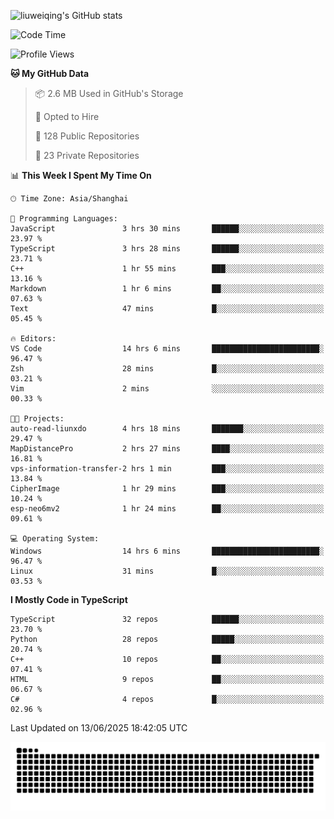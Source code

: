 ![liuweiqing's GitHub stats](https://github-readme-stats.vercel.app/api?username=14790897&show_icons=true&locale=cn&include_all_commits=true&count_private=true)

<!--START_SECTION:waka-->
![Code Time](http://img.shields.io/badge/Code%20Time-2%2C220%20hrs%2023%20mins-blue)

![Profile Views](http://img.shields.io/badge/Profile%20Views-7-blue)

**🐱 My GitHub Data** 

> 📦 2.6 MB Used in GitHub's Storage 
 > 
> 💼 Opted to Hire
 > 
> 📜 128 Public Repositories 
 > 
> 🔑 23 Private Repositories 
 > 
📊 **This Week I Spent My Time On** 

```text
🕑︎ Time Zone: Asia/Shanghai

💬 Programming Languages: 
JavaScript               3 hrs 30 mins       ██████░░░░░░░░░░░░░░░░░░░   23.97 % 
TypeScript               3 hrs 28 mins       ██████░░░░░░░░░░░░░░░░░░░   23.71 % 
C++                      1 hr 55 mins        ███░░░░░░░░░░░░░░░░░░░░░░   13.16 % 
Markdown                 1 hr 6 mins         ██░░░░░░░░░░░░░░░░░░░░░░░   07.63 % 
Text                     47 mins             █░░░░░░░░░░░░░░░░░░░░░░░░   05.45 % 

🔥 Editors: 
VS Code                  14 hrs 6 mins       ████████████████████████░   96.47 % 
Zsh                      28 mins             █░░░░░░░░░░░░░░░░░░░░░░░░   03.21 % 
Vim                      2 mins              ░░░░░░░░░░░░░░░░░░░░░░░░░   00.33 % 

🐱‍💻 Projects: 
auto-read-liunxdo        4 hrs 18 mins       ███████░░░░░░░░░░░░░░░░░░   29.47 % 
MapDistancePro           2 hrs 27 mins       ████░░░░░░░░░░░░░░░░░░░░░   16.81 % 
vps-information-transfer-2 hrs 1 min         ███░░░░░░░░░░░░░░░░░░░░░░   13.84 % 
CipherImage              1 hr 29 mins        ███░░░░░░░░░░░░░░░░░░░░░░   10.24 % 
esp-neo6mv2              1 hr 24 mins        ██░░░░░░░░░░░░░░░░░░░░░░░   09.61 % 

💻 Operating System: 
Windows                  14 hrs 6 mins       ████████████████████████░   96.47 % 
Linux                    31 mins             █░░░░░░░░░░░░░░░░░░░░░░░░   03.53 % 
```

**I Mostly Code in TypeScript** 

```text
TypeScript               32 repos            ██████░░░░░░░░░░░░░░░░░░░   23.70 % 
Python                   28 repos            █████░░░░░░░░░░░░░░░░░░░░   20.74 % 
C++                      10 repos            ██░░░░░░░░░░░░░░░░░░░░░░░   07.41 % 
HTML                     9 repos             ██░░░░░░░░░░░░░░░░░░░░░░░   06.67 % 
C#                       4 repos             █░░░░░░░░░░░░░░░░░░░░░░░░   02.96 % 
```




 Last Updated on 13/06/2025 18:42:05 UTC
<!--END_SECTION:waka-->

<picture>
  <source media="(prefers-color-scheme: dark)" srcset="https://raw.githubusercontent.com/14790897/14790897/output/github-contribution-grid-snake-dark.svg" />
  <source media="(prefers-color-scheme: light)" srcset="https://raw.githubusercontent.com/14790897/14790897/output/github-contribution-grid-snake.svg" />
  <img alt="github-snake" src="https://raw.githubusercontent.com/14790897/14790897/output/github-contribution-grid-snake.svg" />
</picture>
